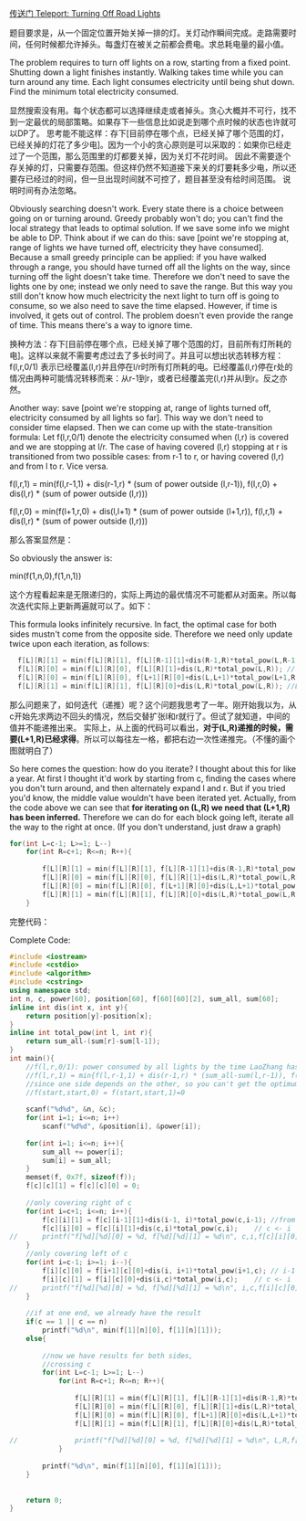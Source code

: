 [传送门 Teleport: Turning Off Road Lights](https://www.luogu.com.cn/problem/P1220)

题目要求是，从一个固定位置开始关掉一排的灯。关灯动作瞬间完成。走路需要时间，任何时候都允许掉头。每盏灯在被关之前都会费电。求总耗电量的最小值。

The problem requires to turn off lights on a row, starting from a fixed point. Shutting down a light finishes instantly. 
Walking takes time while you can turn around any time. Each light consumes electricity until being shut down. Find the minimum total electricity consumed.

显然搜索没有用。每个状态都可以选择继续走或者掉头。贪心大概并不可行，找不到一定最优的局部策略。如果存下一些信息比如说走到哪个点时候的状态也许就可以DP了。
思考能不能这样：存下[目前停在哪个点，已经关掉了哪个范围的灯，已经关掉的灯花了多少电]。因为一个小的贪心原则是可以采取的：如果你已经走过了一个范围，那么范围里的灯都要关掉，因为关灯不花时间。
因此不需要逐个存关掉的灯，只需要存范围。但这样仍然不知道接下来关的灯要耗多少电，所以还要存已经过的时间，但一旦出现时间就不可控了，题目甚至没有给时间范围。
说明时间有办法忽略。

Obviously searching doesn't work. Every state there is a choice between going on or turning around. Greedy probably won't do; you can't find the local strategy that leads to optimal solution.
If we save some info we might be able to DP. Think about if we can do this: save [point we're stopping at, range of lights we have turned off, electricity they have consumed]. 
Because a small greedy principle can be applied: if you have walked through a range, you should have turned off all the lights on the way, since turning off the light doesn't take time.
Therefore we don't need to save the lights one by one; instead we only need to save the range. But this way you still don't know how much electricity the next light to turn off is going to consume, 
so we also need to save the time elapsed. However, if time is involved, it gets out of control. The problem doesn't even provide the range of time.
This means there's a way to ignore time.


换种方法：存下[目前停在哪个点，已经关掉了哪个范围的灯，目前所有灯所耗的电]。这样以来就不需要考虑过去了多长时间了。并且可以想出状态转移方程：
f(l,r,0/1) 表示已经覆盖(l,r)并且停在l/r时所有灯所耗的电。已经覆盖(l,r)停在r处的情况由两种可能情况转移而来：从r-1到r，或者已经覆盖完(l,r)并从l到r。反之亦然。

Another way: save [point we're stopping at, range of lights turned off, electricity consumed by all lights so far]. This way we don't need to consider time elapsed. Then we can come up with the state-transition formula:
Let f(l,r,0/1) denote the electricity consumed when (l,r) is covered and we are stopping at l/r. 
The case of having covered (l,r) stopping at r is transitioned from two possible cases: from r-1 to r, or having covered (l,r) and from l to r. Vice versa.


f(l,r,1) = min(f(l,r-1,1) + dis(r-1,r) * (sum of power outside (l,r-1)), f(l,r,0) + dis(l,r) * (sum of power outside (l,r)))

f(l,r,0) = min(f(l+1,r,0) + dis(l,l+1) * (sum of power outside (l+1,r)), f(l,r,1) + dis(l,r) * (sum of power outside (l,r)))

那么答案显然是：

So obviously the answer is:

min(f(1,n,0),f(1,n,1))


这个方程看起来是无限递归的，实际上两边的最优情况不可能都从对面来。所以每次迭代实际上更新两遍就可以了。如下：

This formula looks infinitely recursive. In fact, the optimal case for both sides mustn't come from the opposite side. Therefore we need only update twice upon each iteration, as follows:

```C++
  f[L][R][1] = min(f[L][R][1], f[L][R-1][1]+dis(R-1,R)*total_pow(L,R-1)); //R-1 -> R
  f[L][R][0] = min(f[L][R][0], f[L][R][1]+dis(L,R)*total_pow(L,R));	// L <- R
  f[L][R][0] = min(f[L][R][0], f[L+1][R][0]+dis(L,L+1)*total_pow(L+1,R)); //L <-L+1
  f[L][R][1] = min(f[L][R][1], f[L][R][0]+dis(L,R)*total_pow(L,R)); //L -> R
```

那么问题来了，如何迭代（递推）呢？这个问题我思考了一年。刚开始我以为，从c开始先求两边不回头的情况，然后交替扩张l和r就行了。但试了就知道，中间的值并不能递推出来。
实际上，从上面的代码可以看出，**对于(L,R)递推的时候，需要(L+1,R)已经求得**。所以可以每往左一格，都把右边一次性递推完。（不懂的画个图就明白了）

So here comes the question: how do you iterate? I thought about this for like a year. At first I thought it'd work by starting from c, finding the cases where you don't turn around, and then alternately expand l and r.
But if you tried you'd know, the middle value wouldn't have been iterated yet.
Actually, from the code above we can see that **for iterating on (L,R) we need that (L+1,R) has been inferred.** Therefore we can do for each block going left, iterate all the way to the right at once. (If you don't understand, just draw a graph)


```C++
for(int L=c-1; L>=1; L--)
	for(int R=c+1; R<=n; R++){
				
		f[L][R][1] = min(f[L][R][1], f[L][R-1][1]+dis(R-1,R)*total_pow(L,R-1)); //R-1 -> R
		f[L][R][0] = min(f[L][R][0], f[L][R][1]+dis(L,R)*total_pow(L,R));	// L <- R
		f[L][R][0] = min(f[L][R][0], f[L+1][R][0]+dis(L,L+1)*total_pow(L+1,R)); //L <-L+1
		f[L][R][1] = min(f[L][R][1], f[L][R][0]+dis(L,R)*total_pow(L,R)); //L -> R
	}
```

完整代码：

Complete Code:
```C++
#include <iostream>
#include <cstdio>
#include <algorithm>
#include <cstring>
using namespace std;
int n, c, power[60], position[60], f[60][60][2], sum_all, sum[60];
inline int dis(int x, int y){
	return position[y]-position[x];
}
inline int total_pow(int l, int r){
	return sum_all-(sum[r]-sum[l-1]);
}
int main(){
	//f(l,r,0/1): power consumed by all lights by the time LaoZhang has turned off lights within [l,r] and stopping at l(0) or r(r).
	//f(l,r,1) = min{f(l,r-1,1) + dis(r-1,r) * (sum_all-sum(l,r-1)), f(l,r,0) + dis(l,r) * (sum_all-sum(l,r'))}
	//since one side depends on the other, so you can't get the optimum in one go. Update both sides twice.
	//f(start,start,0) = f(start,start,1)=0
	
	scanf("%d%d", &n, &c);
	for(int i=1; i<=n; i++)
		scanf("%d%d", &position[i], &power[i]);
	
	for(int i=1; i<=n; i++){
		sum_all += power[i];	
		sum[i] = sum_all;
	}
	memset(f, 0x7f, sizeof(f));
	f[c][c][1] = f[c][c][0] = 0;
	
	//only covering right of c
	for(int i=c+1; i<=n; i++){
		f[c][i][1] = f[c][i-1][1]+dis(i-1, i)*total_pow(c,i-1);	//from i-1 -> i
		f[c][i][0] = f[c][i][1]+dis(c,i)*total_pow(c,i);	// c <- i 
//		printf("f[%d][%d][0] = %d, f[%d][%d][1] = %d\n", c,i,f[c][i][0], i,c,f[c][i][1]);
	}
	//only covering left of c
	for(int i=c-1; i>=1; i--){
		f[i][c][0] = f[i+1][c][0]+dis(i, i+1)*total_pow(i+1,c);	// i-1 <- i
		f[i][c][1] = f[i][c][0]+dis(i,c)*total_pow(i,c);	// c <- i 
//		printf("f[%d][%d][0] = %d, f[%d][%d][1] = %d\n", i,c,f[i][c][0], i,c,f[i][c][1]);
	}
	
	//if at one end, we already have the result
	if(c == 1 || c == n)
		printf("%d\n", min(f[1][n][0], f[1][n][1]));
	else{
		
		//now we have results for both sides,
		//crossing c
		for(int L=c-1; L>=1; L--)
			for(int R=c+1; R<=n; R++){
				
				f[L][R][1] = min(f[L][R][1], f[L][R-1][1]+dis(R-1,R)*total_pow(L,R-1)); //R-1 -> R
				f[L][R][0] = min(f[L][R][0], f[L][R][1]+dis(L,R)*total_pow(L,R));	// L <- R
				f[L][R][0] = min(f[L][R][0], f[L+1][R][0]+dis(L,L+1)*total_pow(L+1,R)); //L <-L+1
				f[L][R][1] = min(f[L][R][1], f[L][R][0]+dis(L,R)*total_pow(L,R)); //L -> R
				
//				printf("f[%d][%d][0] = %d, f[%d][%d][1] = %d\n", L,R,f[L][R][0], L,R,f[L][R][1]);
			}
		
		printf("%d\n", min(f[1][n][0], f[1][n][1]));
	}
	
	
	return 0;
}
```
